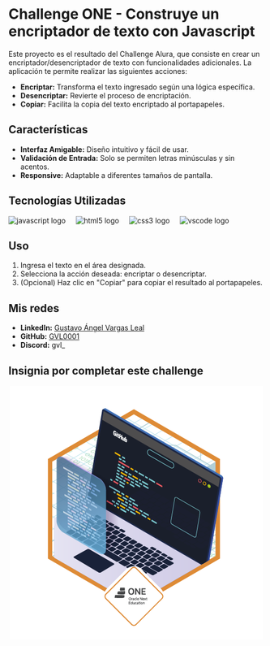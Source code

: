 # Challenge ONE - Construye un encriptador de texto con Javascript

Este proyecto es el resultado del Challenge Alura, que consiste en crear un encriptador/desencriptador de texto con funcionalidades adicionales. La aplicación te permite realizar las siguientes acciones:

- **Encriptar:** Transforma el texto ingresado según una lógica específica.
- **Desencriptar:** Revierte el proceso de encriptación.
- **Copiar:** Facilita la copia del texto encriptado al portapapeles.

## Características

- **Interfaz Amigable:** Diseño intuitivo y fácil de usar.
- **Validación de Entrada:** Solo se permiten letras minúsculas y sin acentos.
- **Responsive:** Adaptable a diferentes tamaños de pantalla.

## Tecnologías Utilizadas

<div align="left">
  <img src="https://cdn.jsdelivr.net/gh/devicons/devicon/icons/javascript/javascript-original.svg" height="40" alt="javascript logo"  />
  <img width="12" />
  <img src="https://cdn.jsdelivr.net/gh/devicons/devicon/icons/html5/html5-original.svg" height="40" alt="html5 logo"  />
  <img width="12" />
  <img src="https://cdn.jsdelivr.net/gh/devicons/devicon/icons/css3/css3-original.svg" height="40" alt="css3 logo"  />
  <img width="12" />
  <img src="https://cdn.jsdelivr.net/gh/devicons/devicon/icons/vscode/vscode-original.svg" height="40" alt="vscode logo"  />
  <img width="12" />
</div>

## Uso

1. Ingresa el texto en el área designada.
2. Selecciona la acción deseada: encriptar o desencriptar.
3. (Opcional) Haz clic en "Copiar" para copiar el resultado al portapapeles.

## Mis redes

- **LinkedIn:** [Gustavo Ángel Vargas Leal](https://www.linkedin.com/in/gustavo-angel-vargas-leal/)
- **GitHub:** [GVL0001](https://github.com/GVL0001)
- **Discord:** gvl_

## Insignia por completar este challenge

<div align="center">
  <img src="https://github.com/GVL0001/Challenge-encriptador/blob/main/img/insignia.png"  />
</div>
